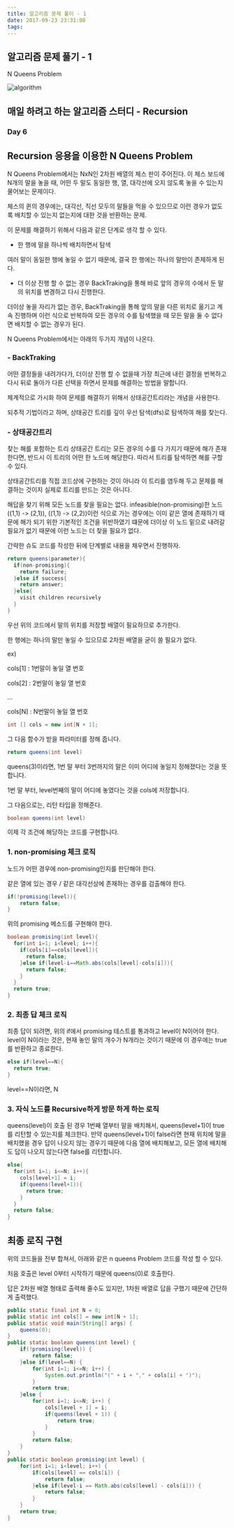 ```yaml
---
title: 알고리즘 문제 풀이 - 1
date: 2017-09-23 23:31:08
tags:
---
```


## 알고리즘 문제 풀기 - 1

N Queens Problem

![algorithm](/images/algorithm.png)

## 매일 하려고 하는 알고리즘 스터디 - Recursion

### Day 6
## Recursion 응용을 이용한 N Queens Problem

N Queens Problem에서는 NxN인 2차원 배열의 체스 판이 주어진다.
이 체스 보드에 N개의 말을 놓을 때, 어떤 두 말도 동일한 행, 열, 대각선에 오지 않도록 놓을 수 있는지 물어보는 문제이다.

체스의 퀸의 경우에는, 대각선, 직선 모두의 말들을 먹을 수 있으므로 이런 경우가 없도록 배치할 수 있는지 없는지에 대한 것을 반환하는 문제.

이 문제를 해결하기 위해서 다음과 같은 단계로 생각 할 수 있다.

- 한 행에 말을 하나씩 배치하면서 탐색

여러 말이 동일한 행에 놓일 수 없기 때문에, 결국 한 행에는 하나의 말만이 존제하게 된다.

- 더 이상 진행 할 수 없는 경우 BackTraking을 통해 바로 앞의 경우의 수에서 둔 말의 위치를 변경하고 다시 진행한다.

더이상 놓을 자리가 없는 경우, BackTraking을 통해 앞의 말을 다른 위치로 옮기고 계속 진행하며 이런 식으로 반복하여 모든 경우의 수를 탐색했을 때 모든 말을 둘 수 없다면 배치할 수 없는 경우가 된다.

N Queens Problem에서는 아래의 두가지 개념이 나온다.

### - BackTraking

어떤 결정들을 내려가다가, 더이상 진행 할 수 없을때 가장 최근에 내린 결정을 번복하고 다시 뒤로 돌아가 다른 선택을 하면서 문제를 해결하는 방법을 말합니다.

체계적으로 가시화 하여 문제를 해결하기 위해서
상태공간트리라는 개념을 사용한다.

되추적 기법이라고 하며, 상태공간 트리를 깊이 우선 탐색(dfs)로 탐색하여 해를 찾는다.

### - 상태공간트리

찾는 해를 포함하는 트리
상태공간 트리는 모든 경우의 수를 다 가지기 때문에
해가 존재한다면, 반드시 이 트리의 어떤 한 노드에 해당한다.
따라서 트리를 탐색하면 해를 구할 수 있다.

상태공간트리를 직접 코드상에 구현하는 것이 아니라
이 트리를 염두해 두고 문제를 해결하는 것이지 실제로 트리를 만드는 것은 아니다.

해답을 찾기 위해 모든 노드를 찾을 필요는 없다.
infeasible(non-promising)한 노드((1,1) -> (2,1)), ((1,1) -> (2,2))이런 식으로 가는 경우에는 이미 같은 열에 존재하기 때문에 해가 되기 위한 기본적인 조건을 위반하였기 떄문에 더이상 이 노드 밑으로 내려갈 필요가 없기 때문에 이런 노드는 더 찾을 필요가 없다.

간략한 슈도 코드를 작성한 뒤에 단계별로 내용을 채우면서 진행하자.

```java
return queens(parameter){
  if(non-promising){
    return failure;
  }else if success{
    return answer;
  }else{
    visit children recursively
  }
}
```

우선 위의 코드에서 말의 위치를 저장할 배열이 필요하므로 추가한다.

한 행에는 하나의 말만 놓일 수 있으므로 2차원 배열을 굳이 쓸 필요가 없다.

ex)

cols[1] : 1번말이 놓일 열 번호

cols[2] : 2번말이 놓일 열 번호

...

cols[N] : N번말이 놓일 열 번호

```java
int [] cols = new int[N + 1];
```

그 다음 함수가 받을 파라미터를 정해 줍니다.
```java
return queens(int level)
```

queens(3)이라면, 1번 말 부터 3번까지의 말은 이미 어디에 놓일지 정해졌다는 것을 뜻합니다.

1번 말 부터, level번째의 말이 어디에 놓였다는 것을 cols에 저장합니다.

그 다음으로는, 리턴 타입을 정해준다.
```java
boolean queens(int level)
```

이제 각 조건에 해당하는 코드를 구현합니다.
### 1. non-promising 체크 로직
노드가 어떤 경우에 non-promising인지를 판단해야 한다.

같은 열에 있는 경우 / 같은 대각선상에 존재하는 경우를 검출해야 한다.

```java
if(!promising(level)){
    return false;
}
```
위의 promising 메소드를 구현해야 한다.
```java
boolean promising(int level){
  for(int i=1; i<level; i++){
    if(cols[i]==cols[level]){
      return false;
    }else if(level-i==Math.abs(cols[level]-cols[i])){
      return false;
    }
  }
  return true;
}
```
### 2. 최종 답 체크 로직
최종 답이 되려면,
위의 if에서 promising 테스트를 통과하고
level이 N이어야 한다.
level이 N이라는 것은, 현재 놓인 말의 개수가 N개라는 것이기 때문에 이 경우에는 true를 반환하고 종료한다.
```java
else if(level==N){
  return true;
}
```
level==N이라면, N
### 3. 자식 노드를 Recursive하게 방문 하게 하는 로직

queens(level)이 호출 된 경우
1번째 열부터 말을 배치해서, queens(level+1)이 true를 리턴할 수 있는지를 체크한다.
만약 queens(level+1)이 false라면 현재 위치에 말을 배치했을 경우 답이 나오지 않는 경우기 때문에 다음 열에 배치해보고, 모든 열에 배치해도 답이 나오지 않는다면 false를 리턴합니다.
```java
else{
  for(int i=1; i<=N; i++){
    cols[level+1] = i;
    if(queens(level+1)){
      return true;
    }
  }
  return false;
}
```

## 최종 로직 구현

위의 코드들을 전부 합쳐서, 아래와 같은 n queens Problem 코드를 작성 할 수 있다.

처음 호출은 level 0부터 시작하기 때문에 queens(0)로 호출한다.

답은 2차원 배열 형태로 출력해 줄수도 있지만, 1차원 배열로 답을 구했기 때문에 간단하게 출력했다.
```java
public static final int N = 8;
public static int cols[] = new int[N + 1];
public static void main(String[] args) {
	queens(0);
}
public static boolean queens(int level) {
	if(!promising(level)) {
		return false;
	}else if(level==N) {
		for(int i=1; i<=N; i++) {
			System.out.println("(" + i + "," + cols[i] + ")");
		}
		return true;
	}else {
		for(int i=1; i<=N; i++) {
			cols[level + 1] = i;
			if(queens(level + 1)) {
				return true;
			}
		}
		return false;
	}
}
public static boolean promising(int level) {
	for(int i=1; i<level; i++) {
		if(cols[level] == cols[i]) {
			return false;
		}else if(level-i == Math.abs(cols[level] - cols[i])) {
			return false;
		}
	}
	return true;
}
```
